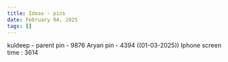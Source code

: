 ```yaml
---
title: Ideas - pins
date: February 04, 2025
tags: []
---
```

kuldeep - parent pin - 9876 
Aryan pin - 4394  ((01-03-2025))
Iphone screen time : 3614
